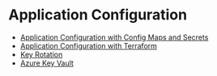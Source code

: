 # Application Configuration

- [Application Configuration with Config Maps and Secrets](01-application-configuration-builtin.md)
- [Application Configuration with Terraform](02-application-configuration-terraform.md)
- [Key Rotation](03-key-rotation.md)
- [Azure Key Vault](04-configuration-via-keyvault.md)
